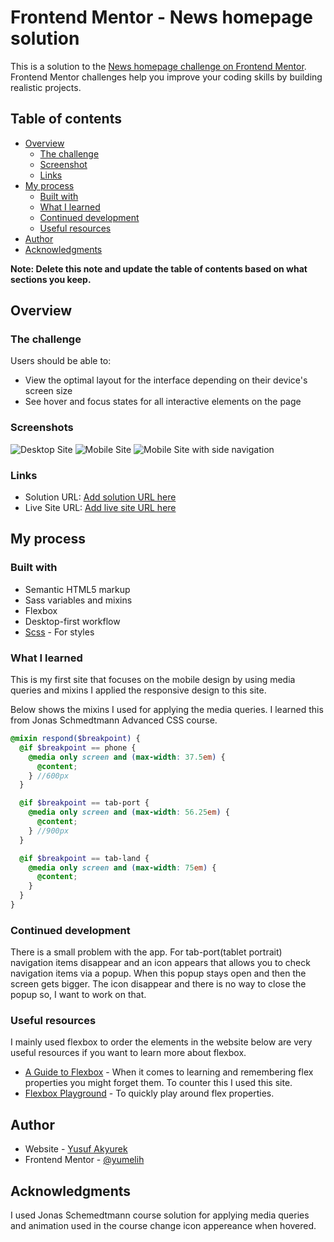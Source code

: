 # Frontend Mentor - News homepage solution

This is a solution to the [News homepage challenge on Frontend Mentor](https://www.frontendmentor.io/challenges/news-homepage-H6SWTa1MFl). Frontend Mentor challenges help you improve your coding skills by building realistic projects.

## Table of contents

- [Overview](#overview)
  - [The challenge](#the-challenge)
  - [Screenshot](#screenshot)
  - [Links](#links)
- [My process](#my-process)
  - [Built with](#built-with)
  - [What I learned](#what-i-learned)
  - [Continued development](#continued-development)
  - [Useful resources](#useful-resources)
- [Author](#author)
- [Acknowledgments](#acknowledgments)

**Note: Delete this note and update the table of contents based on what sections you keep.**

## Overview

### The challenge

Users should be able to:

- View the optimal layout for the interface depending on their device's screen size
- See hover and focus states for all interactive elements on the page

### Screenshots

![Desktop Site](./screenshoots/screenshot1.png "Desktop Site")
![Mobile Site](./screenshoots/screenshot2.png "Mobile Site")
![Mobile Site with side navigation](./screenshoots/screenshot3.png "Mobile Site with side navigation")

### Links

- Solution URL: [Add solution URL here](https://github.com/yumelih/news-homepage-main)
- Live Site URL: [Add live site URL here](https://yumelih.github.io/news-homepage-main/)

## My process

### Built with

- Semantic HTML5 markup
- Sass variables and mixins
- Flexbox
- Desktop-first workflow
- [Scss](https://sass-lang.com/) - For styles

### What I learned

This is my first site that focuses on the mobile design by using media queries and mixins I applied the responsive design to this site.

Below shows the mixins I used for applying the media queries. I learned this from Jonas Schmedtmann Advanced CSS course.

```scss
@mixin respond($breakpoint) {
  @if $breakpoint == phone {
    @media only screen and (max-width: 37.5em) {
      @content;
    } //600px
  }

  @if $breakpoint == tab-port {
    @media only screen and (max-width: 56.25em) {
      @content;
    } //900px
  }

  @if $breakpoint == tab-land {
    @media only screen and (max-width: 75em) {
      @content;
    }
  }
}
```

### Continued development

There is a small problem with the app. For tab-port(tablet portrait) navigation items disappear and an icon appears that allows you to check navigation items via a popup. When this popup stays open and then the screen gets bigger. The icon disappear and there is no way to close the popup so, I want to work on that.

### Useful resources

I mainly used flexbox to order the elements in the website below are very useful resources if you want to learn more about flexbox.

- [A Guide to Flexbox](https://css-tricks.com/snippets/css/a-guide-to-flexbox/) - When it comes to learning and remembering flex properties you might forget them. To counter this I used this site.
- [Flexbox Playground](https://codepen.io/enxaneta/full/adLPwv/) - To quickly play around flex properties.

## Author

- Website - [Yusuf Akyurek](https://www.your-site.com)
- Frontend Mentor - [@yumelih](https://www.frontendmentor.io/profile/yourusername)

## Acknowledgments

I used Jonas Schemedtmann course solution for applying media queries and animation used in the course change icon appereance when hovered.
